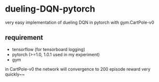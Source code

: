 # dueling-DQN-pytorch
very easy implementation of dueling DQN in pytorch with gym.CartPole-v0

## requirement 

- tensorflow (for tensorboard logging)
- pytorch (>=1.0, 1.0.1 used in my experiment)
- gym

in CartPole-v0 the network will convergence to 200 episode reward very quickly~~
